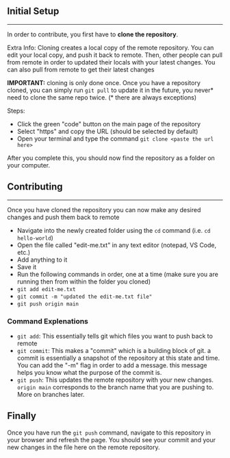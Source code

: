 ## Initial Setup
***
In order to contribute, you first have to **clone the repository**.

Extra Info: Cloning creates a local copy of the remote repository. You can edit your local copy, and push it back to remote.
Then, other people can pull from remote in order to updated their locals with your latest changes.
You can also pull from remote to get their latest changes

**IMPORTANT:** cloning is only done once. Once you have a repository cloned, you can simply run `git pull` to update it in the future, you never* need to clone the same repo twice. (* there are always exceptions)

Steps:
- Click the green "code" button on the main page of the repository
- Select "https" and copy the URL (should be selected by default)
- Open your terminal and type the command `git clone <paste the url here>`

After you complete this, you should now find the repository as a folder on your computer.

## Contributing
***
Once you have cloned the repository you can now make any desired changes and push them back to remote

- Navigate into the newly created folder using the `cd` command (i.e. `cd hello-world`)
- Open the file called "edit-me.txt" in any text editor (notepad, VS Code, etc.)
- Add anything to it
- Save it
- Run the following commands in order, one at a time (make sure you are running then from within the folder you cloned)
- `git add edit-me.txt`
- `git commit -m "updated the edit-me.txt file"`
- `git push origin main`

### Command Explenations
- `git add`: This essentially tells git which files you want to push back to remote
- `git commit`: This makes a "commit" which is a building block of git. a commit is essentially a snapshot of the repository at this state and time. You can add the "-m" flag in order to add a message. this message helps you know what the purpose of the commit is.
- `git push`: This updates the remote repository with your new changes. `origin main` corresponds to the branch name that you are pushing to. More on branches later.

## Finally
Once you have run the `git push` command, navigate to this repository in your browser and refresh the page. You should see your commit and your new changes in the file here on the remote repository.


